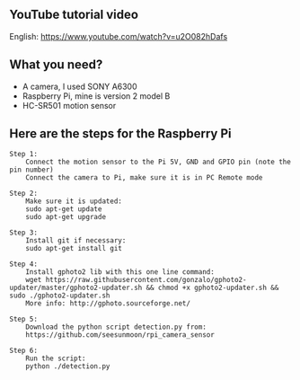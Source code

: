 ## YouTube tutorial video
English: https://www.youtube.com/watch?v=u2O082hDafs
	
	
## What you need?
- A camera, I used SONY A6300
- Raspberry Pi, mine is version 2 model B
- HC-SR501 motion sensor
	
	
## Here are the steps for the Raspberry Pi
	Step 1:
		Connect the motion sensor to the Pi 5V, GND and GPIO pin (note the pin number)
		Connect the camera to Pi, make sure it is in PC Remote mode
		
	Step 2:
		Make sure it is updated:
		sudo apt-get update
		sudo apt-get upgrade
		
	Step 3:
		Install git if necessary:
		sudo apt-get install git
		
	Step 4:
		Install gphoto2 lib with this one line command:
		wget https://raw.githubusercontent.com/gonzalo/gphoto2-updater/master/gphoto2-updater.sh && chmod +x gphoto2-updater.sh && sudo ./gphoto2-updater.sh
		More info: http://gphoto.sourceforge.net/
		
	Step 5:
		Download the python script detection.py from:
		https://github.com/seesunmoon/rpi_camera_sensor
		
	Step 6:
		Run the script:
		python ./detection.py
